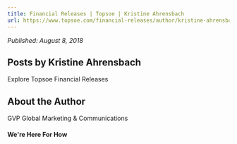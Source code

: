```yaml
---
title: Financial Releases | Topsoe | Kristine Ahrensbach
url: https://www.topsoe.com/financial-releases/author/kristine-ahrensbach#main-content
---
```


*Published: August 8, 2018*

## Posts by Kristine Ahrensbach

Explore Topsoe Financial Releases

## About the Author

GVP Global Marketing & Communications

#### We're Here For How